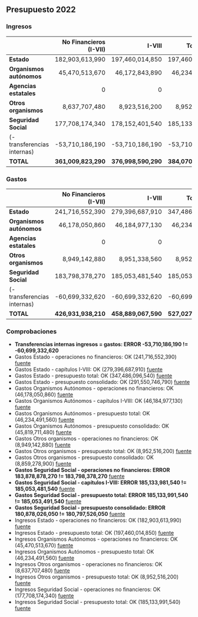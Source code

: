 ## Presupuesto 2022

### Ingresos

|                             | No Financieros (I-VII) | I-VIII | Total (I-IX) | Consolidado |
| :-------------------------- | ---------------------: | -----: | -----------: | ----------: |
| **Estado**                  | 182,903,613,990|197,460,014,850|197,460,014,850|196,927,553,530
| **Organismos autónomos**    | 45,470,513,670|46,172,843,890|46,234,491,560|41,216,820,630
| **Agencias estatales**      | 0|0|0|0
| **Otros organismos**        | 8,637,707,480|8,923,516,200|8,952,516,200|1,121,683,890
| **Seguridad Social**        | 177,708,174,340|178,152,401,540|185,133,991,540|144,804,769,910
| (- transferencias internas) | -53,710,186,190|-53,710,186,190|-53,710,186,190|
| **TOTAL**                   | **361,009,823,290**|**376,998,590,290**|**384,070,827,960**|**384,070,827,960**

### Gastos

|                             | No Financieros (I-VII) | I-VIII | Total (I-IX) | Consolidado |
| :-------------------------- |----------------------: | -----: | -----------: | ----------: |
| **Estado**                  | 241,716,552,390|279,396,687,910|347,486,096,540|291,550,746,790
| **Organismos autónomos**    | 46,178,050,860|46,184,977,130|46,234,491,560|45,819,711,480
| **Agencias estatales**      | 0|0|0|0
| **Otros organismos**        | 8,949,142,880|8,951,338,560|8,952,516,200|8,859,278,900
| **Seguridad Social**        | 183,798,378,270|185,053,481,540|185,053,491,540|180,797,526,050
| (- transferencias internas) | -60,699,332,620|-60,699,332,620|-60,699,332,620|
| **TOTAL**                   | **426,931,938,210**|**458,889,067,590**|**527,027,263,220**|**527,027,263,220**

### Comprobaciones

 * **Transferencias internas ingresos = gastos: ERROR -53,710,186,190 != -60,699,332,620**
 * Gastos Estado - operaciones no financieros: OK (241,716,552,390)   [fuente](http://www.sepg.pap.minhap.gob.es/Presup/PGE2022Proyecto/MaestroDocumentos/PGE-ROM/doc/HTM/N_22_A_R_6_2_801_1_3.HTM)
 * Gastos Estado - capítulos I-VIII: OK (279,396,687,910)   [fuente](http://www.sepg.pap.minhap.gob.es/Presup/PGE2022Proyecto/MaestroDocumentos/PGE-ROM/doc/HTM/N_22_A_R_6_2_801_1_3.HTM)
 * Gastos Estado - presupuesto total: OK (347,486,096,540)   [fuente](http://www.sepg.pap.minhap.gob.es/Presup/PGE2022Proyecto/MaestroDocumentos/PGE-ROM/doc/HTM/N_22_A_R_6_2_801_1_3.HTM)
 * Gastos Estado - presupuesto consolidado: OK (291,550,746,790)   [fuente](http://www.sepg.pap.minhap.gob.es/Presup/PGE2022Proyecto/MaestroDocumentos/PGE-ROM/doc/HTM/N_22_A_R_6_2_801_1_3.HTM)
 * Gastos Organismos Autónomos - operaciones no financieros: OK (46,178,050,860)   [fuente](http://www.sepg.pap.minhap.gob.es/Presup/PGE2022Proyecto/MaestroDocumentos/PGE-ROM/doc/HTM/N_22_A_R_6_2_802_1_3.HTM)
 * Gastos Organismos Autónomos - capítulos I-VIII: OK (46,184,977,130)   [fuente](http://www.sepg.pap.minhap.gob.es/Presup/PGE2022Proyecto/MaestroDocumentos/PGE-ROM/doc/HTM/N_22_A_R_6_2_802_1_3.HTM)
 * Gastos Organismos Autónomos - presupuesto total: OK (46,234,491,560)   [fuente](http://www.sepg.pap.minhap.gob.es/Presup/PGE2022Proyecto/MaestroDocumentos/PGE-ROM/doc/HTM/N_22_A_R_6_2_802_1_3.HTM)
 * Gastos Organismos Autónomos - presupuesto consolidado: OK (45,819,711,480)   [fuente](http://www.sepg.pap.minhap.gob.es/Presup/PGE2022Proyecto/MaestroDocumentos/PGE-ROM/doc/HTM/N_22_A_R_6_2_802_1_3.HTM)
 * Gastos Otros organismos - operaciones no financieros: OK (8,949,142,880)   [fuente](http://www.sepg.pap.minhap.gob.es/Presup/PGE2022Proyecto/MaestroDocumentos/PGE-ROM/doc/HTM/N_22_A_R_6_2_803_1_3.HTM)
 * Gastos Otros organismos - presupuesto total: OK (8,952,516,200)   [fuente](http://www.sepg.pap.minhap.gob.es/Presup/PGE2022Proyecto/MaestroDocumentos/PGE-ROM/doc/HTM/N_22_A_R_6_2_803_1_3.HTM)
 * Gastos Otros organismos - presupuesto consolidado: OK (8,859,278,900)   [fuente](http://www.sepg.pap.minhap.gob.es/Presup/PGE2022Proyecto/MaestroDocumentos/PGE-ROM/doc/HTM/N_22_A_R_6_2_803_1_3.HTM)
 * **Gastos Seguridad Social - operaciones no financieros: ERROR 183,878,878,270 != 183,798,378,270**   [fuente](http://www.sepg.pap.minhap.gob.es/Presup/PGE2022Proyecto/MaestroDocumentos/PGE-ROM/doc/HTM/N_22_A_R_6_2_805_1_3.HTM)
 * **Gastos Seguridad Social - capítulos I-VIII: ERROR 185,133,981,540 != 185,053,481,540**   [fuente](http://www.sepg.pap.minhap.gob.es/Presup/PGE2022Proyecto/MaestroDocumentos/PGE-ROM/doc/HTM/N_22_A_R_6_2_805_1_3.HTM)
 * **Gastos Seguridad Social - presupuesto total: ERROR 185,133,991,540 != 185,053,491,540**   [fuente](http://www.sepg.pap.minhap.gob.es/Presup/PGE2022Proyecto/MaestroDocumentos/PGE-ROM/doc/HTM/N_22_A_R_6_2_805_1_3.HTM)
 * **Gastos Seguridad Social - presupuesto consolidado: ERROR 180,878,026,050 != 180,797,526,050**   [fuente](http://www.sepg.pap.minhap.gob.es/Presup/PGE2022Proyecto/MaestroDocumentos/PGE-ROM/doc/HTM/N_22_A_R_6_2_805_1_3.HTM)
 * Ingresos Estado - operaciones no financieros: OK (182,903,613,990)   [fuente](http://www.sepg.pap.minhap.gob.es/Presup/PGE2022Proyecto/MaestroDocumentos/PGE-ROM/doc/HTM/N_22_A_R_6_1_101_1_5_1.HTM)
 * Ingresos Estado - presupuesto total: OK (197,460,014,850)   [fuente](http://www.sepg.pap.minhap.gob.es/Presup/PGE2022Proyecto/MaestroDocumentos/PGE-ROM/doc/HTM/N_22_A_R_6_1_101_1_5_1.HTM)
 * Ingresos Organismos Autónomos - operaciones no financieros: OK (45,470,513,670)   [fuente](http://www.sepg.pap.minhap.gob.es/Presup/PGE2022Proyecto/MaestroDocumentos/PGE-ROM/doc/HTM/N_22_A_R_6_1_102_1_4_1.HTM)
 * Ingresos Organismos Autónomos - presupuesto total: OK (46,234,491,560)   [fuente](http://www.sepg.pap.minhap.gob.es/Presup/PGE2022Proyecto/MaestroDocumentos/PGE-ROM/doc/HTM/N_22_A_R_6_1_102_1_4_1.HTM)
 * Ingresos Otros organismos - operaciones no financieros: OK (8,637,707,480)   [fuente](http://www.sepg.pap.minhap.gob.es/Presup/PGE2022Proyecto/MaestroDocumentos/PGE-ROM/doc/HTM/N_22_A_R_6_1_103_1_4_1.HTM)
 * Ingresos Otros organismos - presupuesto total: OK (8,952,516,200)   [fuente](http://www.sepg.pap.minhap.gob.es/Presup/PGE2022Proyecto/MaestroDocumentos/PGE-ROM/doc/HTM/N_22_A_R_6_1_103_1_4_1.HTM)
 * Ingresos Seguridad Social - operaciones no financieros: OK (177,708,174,340)   [fuente](http://www.sepg.pap.minhap.gob.es/Presup/PGE2022Proyecto/MaestroDocumentos/PGE-ROM/doc/HTM/N_22_A_R_6_1_105_1_5_1.HTM)
 * Ingresos Seguridad Social - presupuesto total: OK (185,133,991,540)   [fuente](http://www.sepg.pap.minhap.gob.es/Presup/PGE2022Proyecto/MaestroDocumentos/PGE-ROM/doc/HTM/N_22_A_R_6_1_105_1_5_1.HTM)
